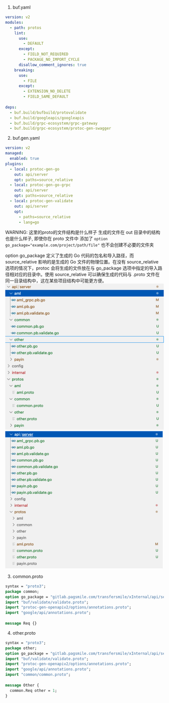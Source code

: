 1. buf.yaml
```yaml
version: v2
modules:
  - path: protos
    lint:
      use:
        - DEFAULT
      except:
        - FIELD_NOT_REQUIRED
        - PACKAGE_NO_IMPORT_CYCLE
      disallow_comment_ignores: true
    breaking:
      use:
        - FILE
      except:
        - EXTENSION_NO_DELETE
        - FIELD_SAME_DEFAULT

deps:
  - buf.build/bufbuild/protovalidate
  - buf.build/googleapis/googleapis
  - buf.build/grpc-ecosystem/grpc-gateway
  - buf.build/grpc-ecosystem/protoc-gen-swagger
```
2. buf.gen.yaml
```yaml
version: v2
managed:
  enabled: true
plugins:
  - local: protoc-gen-go
    out: api/server
    opt: paths=source_relative
  - local: protoc-gen-go-grpc
    out: api/server
    opt: paths=source_relative
  - local: protoc-gen-validate
    out: api/server
    opt:
      - paths=source_relative
      - lang=go
```
WARNING: 这里的proto的文件结构是什么样子 生成的文件在 out 目录中的结构也是什么样子, 即使你在 proto 文件中 添加了 `option go_package="example.com/project/path/file"` 也不会创建不必要的文件夹

option go_package 定义了生成的 Go 代码的包名和导入路径，而 source_relative 影响的是生成的 Go 文件的物理位置。在没有 source_relative 选项的情况下，protoc 会将生成的文件放在与 go_package 选项中指定的导入路径相对应的目录中。使用 source_relative 可以确保生成的代码与 .proto 文件在同一目录结构中，这在某些项目结构中可能更方便。
![catlog](catlog.png)
![same](same_folder.png)

3. common.proto
```proto
syntax = "proto3";
package common;
option go_package = "gitlab.pagsmile.com/transfersmile/xInternal/api/server/common";
import "buf/validate/validate.proto";
import "protoc-gen-openapiv2/options/annotations.proto";
import "google/api/annotations.proto";

message Req {}
```
4. other.proto
```proto
syntax = "proto3";
package other;
option go_package = "gitlab.pagsmile.com/transfersmile/xInternal/api/server/other";
import "buf/validate/validate.proto";
import "protoc-gen-openapiv2/options/annotations.proto";
import "google/api/annotations.proto";
import "common/common.proto";

message Other {
  common.Req other = 1;
}
```